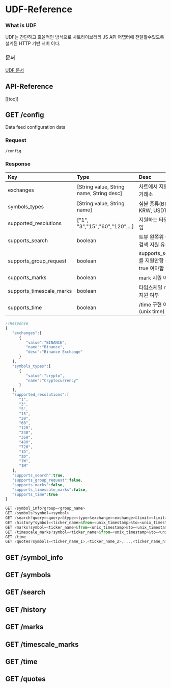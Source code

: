 # UDF-Reference

### What is UDF
UDF는 간단하고 효율적인 방식으로 차트라이브러리 JS API 어댑터에 전달할수있도록 설계된 HTTP 기반 서버 이다.

### 문서
[UDF 문서](https://github.com/tradingview/charting_library/wiki/UDF)

## API-Reference
[[toc]]

## GET /config
Data feed configuration data

### Request
`/config`

### Response
| Key           | Type          | Desc  |
| :------------- |:-------------| :-----|
| exchanges     | [String value, String name, String desc] | 차트에서 지원하는 거래소|
| symbols_types | [String value, String name] | 심볼 종류(BTC, KRW, USDT) |
| supported_resolutions | ["1", "3","15","60","120",...] | 지원하는 타임프레임 |
| supports_search | boolean | 트뷰 왼쪽위 심볼 검색 지원 유무 |
| supports_group_request | boolean | supports_search를 지원안항 경우 true 여야함 |
| supports_marks | boolean | mark 지원 여부 |
| supports_timescale_marks | boolean | 타임스케일 marks 지원 여부 |
| supports_time | boolean | /time 구현 여부(unix time) |
```js
//Response
{
   "exchanges":[
      {
         "value":"BINANCE",
         "name":"Binance",
         "desc":"Binance Exchange"
      }
   ],
   "symbols_types":[
      {
         "value":"crypto",
         "name":"Cryptocurrency"
      }
   ],
   "supported_resolutions":[
      "1",
      "3",
      "5",
      "15",
      "30",
      "60",
      "120",
      "240",
      "360",
      "480",
      "720",
      "1D",
      "3D",
      "1W",
      "1M"
   ],
   "supports_search":true,
   "supports_group_request":false,
   "supports_marks":false,
   "supports_timescale_marks":false,
   "supports_time":true
}
```

```js
GET /symbol_info?group=<group_name>
GET /symbols?symbol=<symbol>
GET /search?query=<query>&type=<type>&exchange=<exchange>&limit=<limit>
GET /history?symbol=<ticker_name>&from=<unix_timestamp>&to=<unix_timestamp>&resolution=<resolution>
GET /marks?symbol=<ticker_name>&from=<unix_timestamp>&to=<unix_timestamp>&resolution=<resolution>
GET /timescale_marks?symbol=<ticker_name>&from=<unix_timestamp>&to=<unix_timestamp>&resolution=<resolution>
GET /time
GET /quotes?symbols=<ticker_name_1>,<ticker_name_2>,...,<ticker_name_n>
```
## GET /symbol_info
## GET /symbols
## GET /search
## GET /history
## GET /marks
## GET /timescale_marks
## GET /time
## GET /quotes

